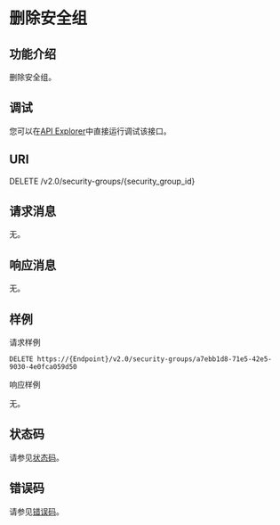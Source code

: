 # 删除安全组<a name="vpc_sg02_0005"></a>

## 功能介绍<a name="section5430745416158"></a>

删除安全组。

## 调试<a name="section1062181918110"></a>

您可以在[API Explorer](https://apiexplorer.developer.huaweicloud.com/apiexplorer/doc?product=VPC&version=v2&api=NeutronDeleteSecurityGroup)中直接运行调试该接口。

## URI<a name="section6260451316158"></a>

DELETE /v2.0/security-groups/\{security\_group\_id\}

## 请求消息<a name="section2414812816158"></a>

无。

## 响应消息<a name="section402953116158"></a>

无。

## 样例<a name="section2045482116158"></a>

请求样例

```
DELETE https://{Endpoint}/v2.0/security-groups/a7ebb1d8-71e5-42e5-9030-4e0fca059d50
```

响应样例

无。

## 状态码<a name="section10470352390"></a>

请参见[状态码](状态码.md)。

## 错误码<a name="section85821649202813"></a>

请参见[错误码](错误码.md)。

